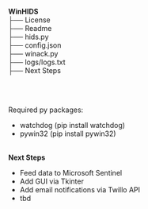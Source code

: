 <b>WinHIDS</b>
<br>
├── License
<br>
├── Readme
<br>
├── hids.py
<br>
├── config.json
<br>
├── winack.py
<br>
├── logs/logs.txt
<br>
├── Next Steps

<br><br>

Required py packages:
  <ul>
    <li>watchdog (pip install watchdog)</li>
    <li>pywin32 (pip install pywin32)</li>
  </ul>

<br>
<b>Next Steps</b> <br>
  <ul>
    <li>Feed data to Microsoft Sentinel</li>
    <li>Add GUI via Tkinter</li>
    <li>Add email notifications via Twillo API</li>
    <li>tbd</li>
  </ul>
